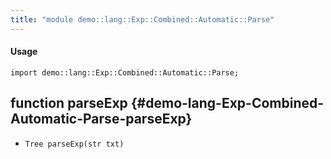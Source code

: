 ```yaml
---
title: "module demo::lang::Exp::Combined::Automatic::Parse"
---
```


#### Usage

`import demo::lang::Exp::Combined::Automatic::Parse;`


## function parseExp {#demo-lang-Exp-Combined-Automatic-Parse-parseExp}

* ``Tree parseExp(str txt)``

